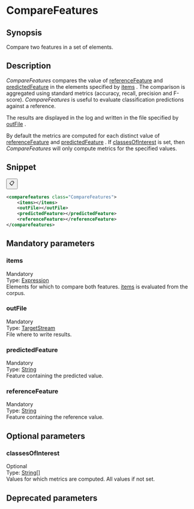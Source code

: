 <h1 class="module">CompareFeatures</h1>

## Synopsis

Compare two features in a set of elements.

## Description

 *CompareFeatures* compares the value of <a href="#referenceFeature" class="param">referenceFeature</a> and <a href="#predictedFeature" class="param">predictedFeature</a> in the elements specified by <a href="#items" class="param">items</a> . The comparison is aggregated using standard metrics (accuracy, recall, precision and F-score). *CompareFeatures* is useful to evaluate classification predictions against a reference.

The results are displayed in the log and written in the file specified by <a href="#outFile" class="param">outFile</a> .

By default the metrics are computed for each distinct value of <a href="#referenceFeature" class="param">referenceFeature</a> and <a href="#predictedFeature" class="param">predictedFeature</a> . If <a href="#classesOfInterest" class="param">classesOfInterest</a> is set, then *CompareFeatures* will only compute metrics for the specified values.

## Snippet



<button class="copy-code-button" title="Copy to clipboard" onclick="copy_code(this)">📋</button>
```xml
<comparefeatures class="CompareFeatures">
    <items></items>
    <outFile></outFile>
    <predictedFeature></predictedFeature>
    <referenceFeature></referenceFeature>
</comparefeatures>
```

## Mandatory parameters

<h3 id="items" class="param">items</h3>

<div class="param-level param-level-mandatory">Mandatory
</div>
<div class="param-type">Type: <a href="../converter/fr.inra.maiage.bibliome.alvisnlp.core.corpus.expressions.Expression" class="converter">Expression</a>
</div>
Elements for which to compare both features. <a href="#items" class="param">items</a> is evaluated from the corpus.

<h3 id="outFile" class="param">outFile</h3>

<div class="param-level param-level-mandatory">Mandatory
</div>
<div class="param-type">Type: <a href="../converter/fr.inra.maiage.bibliome.util.streams.TargetStream" class="converter">TargetStream</a>
</div>
File where to write results.

<h3 id="predictedFeature" class="param">predictedFeature</h3>

<div class="param-level param-level-mandatory">Mandatory
</div>
<div class="param-type">Type: <a href="../converter/java.lang.String" class="converter">String</a>
</div>
Feature containing the predicted value.

<h3 id="referenceFeature" class="param">referenceFeature</h3>

<div class="param-level param-level-mandatory">Mandatory
</div>
<div class="param-type">Type: <a href="../converter/java.lang.String" class="converter">String</a>
</div>
Feature containing the reference value.

## Optional parameters

<h3 id="classesOfInterest" class="param">classesOfInterest</h3>

<div class="param-level param-level-optional">Optional
</div>
<div class="param-type">Type: <a href="../converter/java.lang.String%5B%5D" class="converter">String[]</a>
</div>
Values for which metrics are computed. All values if not set.

## Deprecated parameters

